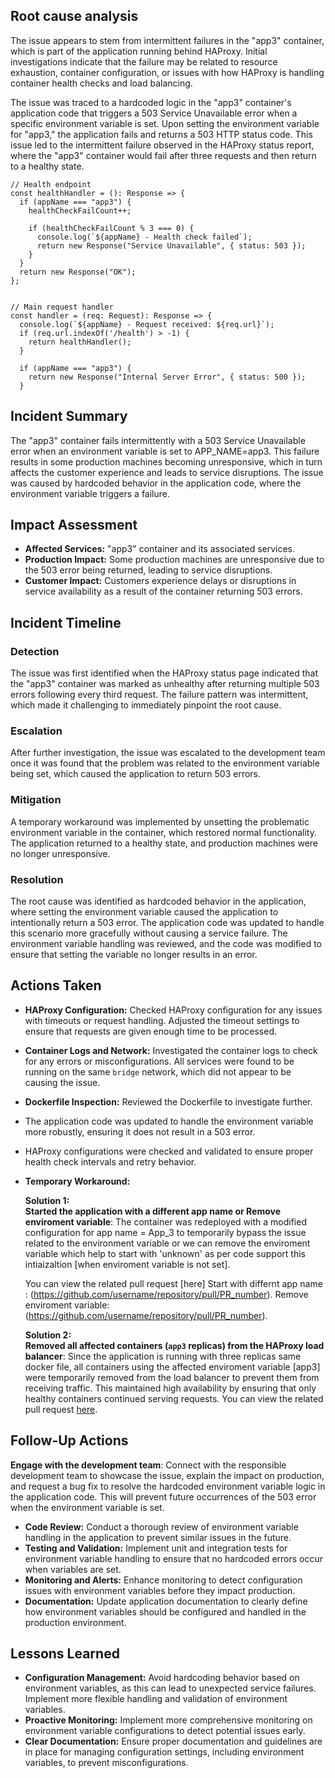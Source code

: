 ## Root cause analysis
The issue appears to stem from intermittent failures in the "app3" container, which is part of the application running behind HAProxy.
Initial investigations indicate that the failure may be related to resource exhaustion, container configuration, or issues with how HAProxy is handling container health checks and load balancing.

The issue was traced to a hardcoded logic in the "app3" container's application code that triggers a 503 Service Unavailable error when a specific environment variable is set. Upon setting the environment variable for "app3," the application fails and returns a 503 HTTP status code. This issue led to the intermittent failure observed in the HAProxy status report, where the "app3" container would fail after three requests and then return to a healthy state.
```
// Health endpoint
const healthHandler = (): Response => {
  if (appName === "app3") {   
    healthCheckFailCount++;

    if (healthCheckFailCount % 3 === 0) {
      console.log(`${appName} - Health check failed`);
      return new Response("Service Unavailable", { status: 503 });
    }
  }
  return new Response("OK");
};


// Main request handler
const handler = (req: Request): Response => {
  console.log(`${appName} - Request received: ${req.url}`);
  if (req.url.indexOf('/health') > -1) {
    return healthHandler();
  }

  if (appName === "app3") {
    return new Response("Internal Server Error", { status: 500 });
  }
```

## Incident Summary
 The "app3" container fails intermittently with a 503 Service Unavailable error when an environment variable is set to APP_NAME=app3. This failure results in some production machines becoming unresponsive, which in turn affects the customer experience and leads to service disruptions. The issue was caused by hardcoded behavior in the application code, where the environment variable triggers a failure.
 
## Impact Assessment
- **Affected Services:** "app3" container and its associated services.
- **Production Impact:** Some production machines are unresponsive due to the 503 error being returned, leading to service disruptions.
- **Customer Impact:** Customers experience delays or disruptions in service availability as a result of the container returning 503 errors.
  
## Incident Timeline

### Detection
The issue was first identified when the HAProxy status page indicated that the "app3" container was marked as unhealthy after returning multiple 503 errors following every third request. The failure pattern was intermittent, which made it challenging to immediately pinpoint the root cause.

### Escalation
After further investigation, the issue was escalated to the development  team once it was found that the problem was related to the environment variable being set, which caused the application to return 503 errors.

### Mitigation
A temporary workaround was implemented by unsetting the problematic environment variable in the container, which restored normal functionality. The application returned to a healthy state, and production machines were no longer unresponsive.

### Resolution
The root cause was identified as hardcoded behavior in the application, where setting the environment variable caused the application to intentionally return a 503 error. The application code was updated to handle this scenario more gracefully without causing a service failure. The environment variable handling was reviewed, and the code was modified to ensure that setting the variable no longer results in an error.
 
##  Actions Taken
- **HAProxy Configuration:** Checked HAProxy configuration for any issues with timeouts or request handling. Adjusted the timeout settings to ensure that requests are given enough time to be processed.
- **Container Logs and Network:** Investigated the container logs to check for any errors or misconfigurations. All services were found to be running on the same `bridge` network, which did not appear to be causing the issue.
- **Dockerfile Inspection:** Reviewed the Dockerfile to investigate further.
- The application code was updated to handle the environment variable more robustly, ensuring it does not result in a 503 error.
- HAProxy configurations were checked and validated to ensure proper health check intervals and retry behavior.
- **Temporary Workaround:**
  
     **Solution 1:** <br>
     **Started the application with a different app name or Remove enviroment variable**: The container was redeployed with a modified configuration for app name  = App_3 to temporarily bypass the issue related to the environment variable or we can remove the enviroment variable which help to start with  'unknown' as per code support this intiaizaltion [when enviroment variable is not set].
  
  You can view the related pull request [here]
      Start with differnt app name :  (https://github.com/username/repository/pull/PR_number).
      Remove enviroment variable: (https://github.com/username/repository/pull/PR_number).
  
     **Solution 2:** <br>
     **Removed all affected containers (`app3` replicas) from the HAProxy load balancer**: Since the application is running with three replicas same docker file, all containers using the affected enviroment variable [app3] were temporarily removed from the load balancer to prevent them from receiving traffic. This maintained high availability by ensuring that only healthy containers continued serving requests.
 You can view the related pull request [here](https://github.com/username/repository/pull/PR_number).
  
##  Follow-Up Actions
 **Engage with the development team**: Connect with the responsible development team to showcase the issue, explain the impact on production, and request a bug fix to resolve the hardcoded environment variable logic in the application code. This will prevent future occurrences of the 503 error when the environment variable is set.
- **Code Review:** Conduct a thorough review of environment variable handling in the application to prevent similar issues in the future.
- **Testing and Validation:** Implement unit and integration tests for environment variable handling to ensure that no hardcoded errors occur when variables are set.
- **Monitoring and Alerts:** Enhance monitoring to detect configuration issues with environment variables before they impact production.
- **Documentation:** Update application documentation to clearly define how environment variables should be configured and handled in the production environment.

## Lessons Learned
- **Configuration Management:** Avoid hardcoding behavior based on environment variables, as this can lead to unexpected service failures. Implement more flexible handling and validation of environment variables.
- **Proactive Monitoring:** Implement more comprehensive monitoring on environment variable configurations to detect potential issues early.
- **Clear Documentation:** Ensure proper documentation and guidelines are in place for managing configuration settings, including environment variables, to prevent misconfigurations.
